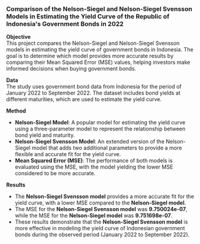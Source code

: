 ### Comparison of the Nelson-Siegel and Nelson-Siegel Svensson Models in Estimating the Yield Curve of the Republic of Indonesia's Government Bonds in 2022

**Objective**  
This project compares the Nelson-Siegel and Nelson-Siegel Svensson models in estimating the yield curve of government bonds in Indonesia. The goal is to determine which model provides more accurate results by comparing their Mean Squared Error (MSE) values, helping investors make informed decisions when buying government bonds.

**Data**  
The study uses government bond data from Indonesia for the period of January 2022 to September 2022. The dataset includes bond yields at different maturities, which are used to estimate the yield curve.

**Method**  
- **Nelson-Siegel Model**: A popular model for estimating the yield curve using a three-parameter model to represent the relationship between bond yield and maturity.  
- **Nelson-Siegel Svensson Model**: An extended version of the Nelson-Siegel model that adds two additional parameters to provide a more flexible and accurate fit for the yield curve.  
- **Mean Squared Error (MSE)**: The performance of both models is evaluated using the MSE, with the model yielding the lower MSE considered to be more accurate.

**Results**  
- The **Nelson-Siegel Svensson model** provides a more accurate fit for the yield curve, with a lower MSE compared to the **Nelson-Siegel model**.  
- The MSE for the **Nelson-Siegel Svensson model** was **9.750024e-07**, while the MSE for the **Nelson-Siegel model** was **9.751698e-07**.
- These results demonstrate that the **Nelson-Siegel Svensson model** is more effective in modeling the yield curve of Indonesian government bonds during the observed period (January 2022 to September 2022).
